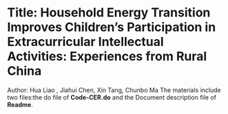 # Title: Household Energy Transition Improves Children’s Participation in Extracurricular Intellectual Activities: Experiences from Rural China
Author: Hua Liao , Jiahui Chen,  Xin Tang, Chunbo Ma
The materials include two files:the do file of **Code-CER.do** and the Document description file of **Readme**.
